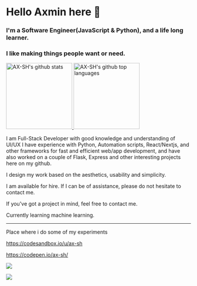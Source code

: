 # Hello Axmin here 👋

### I'm a Software Engineer(JavaScript & Python), and a life long learner. 
### I like making things people want or need.
<a href="https://github.com/ax-sh">
  <img height="180em" src="https://github-readme-stats.vercel.app/api?username=ax-sh&show_icons=true&theme=merko&count_private=true" alt="AX-SH's github stats" />
  <img height="180em" src="https://github-readme-stats.vercel.app/api/top-langs/?username=ax-sh&theme=merko&layout=compact" alt="AX-SH's github top languages" />
</a>
<!--
self taught
**ax-sh/ax-sh** is a ✨ _special_ ✨ repository because its `README.md` (this file) appears on your GitHub profile.
I've got experience with frameworks like React, TailwindCSS, Flask and few others that I enjoy.
Here are some ideas to get you started:
I like to work on interesting projects and solve problems people are facing, and have also created a few other projects on my github. 
- 🔭 I’m currently working on ...
- 🌱 I’m currently learning ...
- 👯 I’m looking to collaborate on ...
- 🤔 I’m looking for help with ...
- 💬 Ask me about ...
- 📫 How to reach me: ...
- 😄 Pronouns: ...
- ⚡ Fun fact: ....
-->

I am Full-Stack Developer with good knowledge and understanding of UI/UX 
I have experience with Python, Automation scripts, React/Nextjs, and other frameworks for fast and efficient web/app development, and have also worked on a couple of Flask, Express and other interesting projects here on my github. 

I design my work based on the aesthetics, usability and simplicity.

I am available for hire. If I can be of assistance, please do not hesitate to contact me. 

If you've got a project in mind, feel free to contact me. 

Currently learning machine learning.


---

Place where i do some of my experiments

 https://codesandbox.io/u/ax-sh
 
 https://codepen.io/ax-sh/
 
 ![](https://komarev.com/ghpvc/?username=ax-sh)
 
 ![](https://bit.ly/3i1g9F4)
